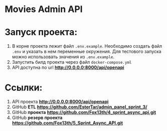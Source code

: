 # Movies Admin API

# Запуск проекта:
1) В корне проекта лежит файл `.env.example`. Необходимо создать файл `.env` и указать в нем переменные окружения. Для тестового запуска можно использовать значения из `.env.example`.
2) Запустить билд проекта через файл `docker-compose.yml`
3) API доступна по url **http://0.0.0.0:8000/api/openapi**

# Ссылки:
1) API проекта **http://0.0.0.0:8000/api/openapi**
2) GitHub **ETL** **https://github.com/EsterTar/admin_panel_sprint_3/**
3) GitHub **проекта**  **https://github.com/Fox13th/4_sprint_async_api.git**
4) GitHub **резерв проекта**  **https://github.com/Fox13th/5_Sprint_Async_API.git**

